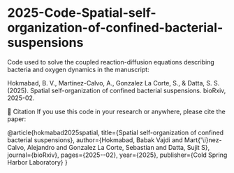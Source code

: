 # 2025-Code-Spatial-self-organization-of-confined-bacterial-suspensions

Code used to solve the coupled reaction-diffusion equations describing bacteria and oxygen dynamics in the manuscript:

Hokmabad, B. V., Martínez-Calvo, A., Gonzalez La Corte, S., & Datta, S. S. (2025). Spatial self-organization of confined bacterial suspensions. bioRxiv, 2025-02.


📝 Citation
If you use this code in your research or anywhere, please cite the paper:

@article{hokmabad2025spatial,
  title={Spatial self-organization of confined bacterial suspensions},
  author={Hokmabad, Babak Vajdi and Mart{\'\i}nez-Calvo, Alejandro and Gonzalez La Corte, Sebastian and Datta, Sujit S},
  journal={bioRxiv},
  pages={2025--02},
  year={2025},
  publisher={Cold Spring Harbor Laboratory}
}
